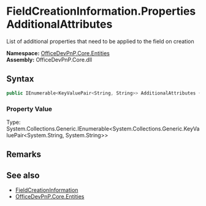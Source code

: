 # FieldCreationInformation.Properties AdditionalAttributes
 List of additional properties that need to be applied to the field on creation   

**Namespace:** [OfficeDevPnP.Core.Entities](OfficeDevPnP.Core.Entities.md)  
**Assembly:** OfficeDevPnP.Core.dll  
## Syntax
```C#
public IEnumerable<KeyValuePair<String, String>> AdditionalAttributes { get; set; }
```

### Property Value
Type: System.Collections.Generic.IEnumerable<System.Collections.Generic.KeyValuePair<System.String, System.String>>  

## Remarks
  
## See also
- [FieldCreationInformation](OfficeDevPnP.Core.Entities.FieldCreationInformation.md) 
- [OfficeDevPnP.Core.Entities](OfficeDevPnP.Core.Entities.md) 
